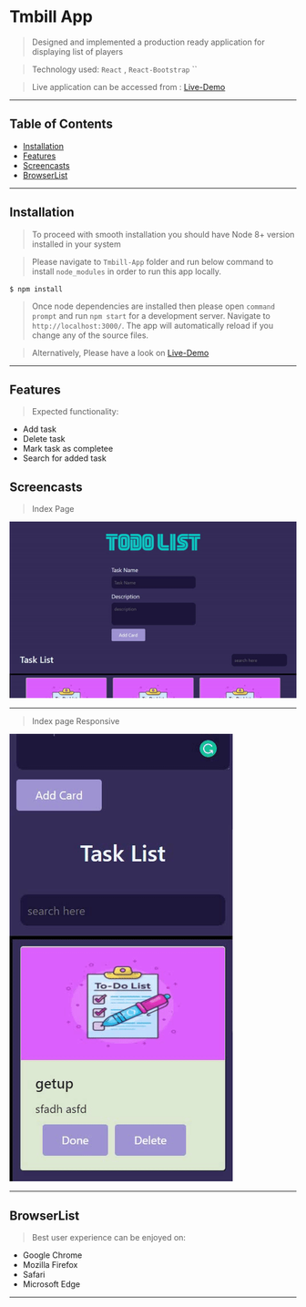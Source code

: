 # Tmbill App

> Designed and implemented a production ready application for displaying list of players

> Technology used: `React` , `React-Bootstrap` ``

> Live application can be accessed from : [Live-Demo](https://fayez-tmbill.web.app/)

---

## Table of Contents

- [Installation](#installation)
- [Features](#features)
- [Screencasts](#screencasts)
- [BrowserList](#browserlist)

---

## Installation

> To proceed with smooth installation you should have Node 8+ version installed in your system

> Please navigate to `Tmbill-App` folder and run below command to install `node_modules` in order to run this app locally.

```shell
$ npm install
```

> Once node dependencies are installed then please open `command prompt` and run `npm start` for a development server.
> Navigate to `http://localhost:3000/`.
> The app will automatically reload if you change any of the source files.

> Alternatively, Please have a look on [Live-Demo](https://fayez-tmbill.web.app/)

---

## Features

> Expected functionality:

- Add task
- Delete task
- Mark task as completee
- Search for added task

## Screencasts

> Index Page

![Home](./gifs/homepageGif.gif)

---

> Index page Responsive

![home](./gifs/homepageMobile1.gif)

---

## BrowserList

> Best user experience can be enjoyed on:

- Google Chrome
- Mozilla Firefox
- Safari
- Microsoft Edge

---
